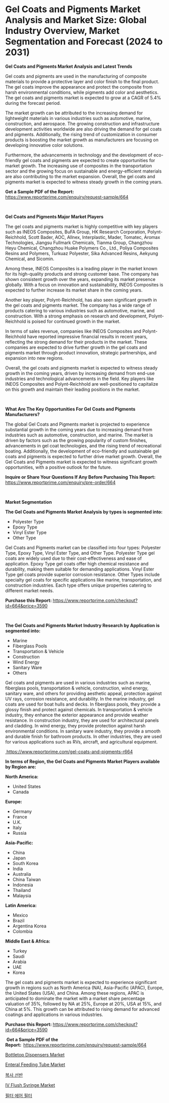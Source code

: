 <p><h1>Gel Coats and Pigments Market Analysis and Market Size: Global Industry Overview, Market Segmentation and Forecast (2024 to 2031)</h1></p><p><strong>Gel Coats and Pigments Market Analysis and Latest Trends</strong></p>
<p><p>Gel coats and pigments are used in the manufacturing of composite materials to provide a protective layer and color finish to the final product. The gel coats improve the appearance and protect the composite from harsh environmental conditions, while pigments add color and aesthetics. The gel coats and pigments market is expected to grow at a CAGR of 5.4% during the forecast period.</p><p>The market growth can be attributed to the increasing demand for lightweight materials in various industries such as automotive, marine, construction, and aerospace. The growing construction and infrastructure development activities worldwide are also driving the demand for gel coats and pigments. Additionally, the rising trend of customization in consumer products is boosting the market growth as manufacturers are focusing on developing innovative color solutions.</p><p>Furthermore, the advancements in technology and the development of eco-friendly gel coats and pigments are expected to create opportunities for market growth. The increasing use of composites in the transportation sector and the growing focus on sustainable and energy-efficient materials are also contributing to the market expansion. Overall, the gel coats and pigments market is expected to witness steady growth in the coming years.</p></p>
<p><strong>Get a Sample PDF of the Report:&nbsp;</strong> <a href="https://www.reportprime.com/enquiry/request-sample/664">https://www.reportprime.com/enquiry/request-sample/664</a></p>
<p>&nbsp;</p>
<p><strong>Gel Coats and Pigments Major Market Players</strong></p>
<p><p>The gel coats and pigments market is highly competitive with key players such as INEOS Composites, BuFA Group, HK Research Corporation, Polynt-Reichhold, Scott Bader, AOC, Allnex, Interplastic, Mader, Tomatec, Aromax Technologies, Jiangsu Fullmark Chemicals, Tianma Group, Changzhou Heyu Chemical, Changzhou Huake Polymers Co., Ltd., Poliya Composites Resins and Polymers, Turkuaz Polyester, Sika Advanced Resins, Aekyung Chemical, and Sicomin.</p><p>Among these, INEOS Composites is a leading player in the market known for its high-quality products and strong customer base. The company has shown consistent growth over the years, expanding its market presence globally. With a focus on innovation and sustainability, INEOS Composites is expected to further increase its market share in the coming years.</p><p>Another key player, Polynt-Reichhold, has also seen significant growth in the gel coats and pigments market. The company has a wide range of products catering to various industries such as automotive, marine, and construction. With a strong emphasis on research and development, Polynt-Reichhold is poised for continued growth in the market.</p><p>In terms of sales revenue, companies like INEOS Composites and Polynt-Reichhold have reported impressive financial results in recent years, reflecting the strong demand for their products in the market. These companies are expected to drive further growth in the gel coats and pigments market through product innovation, strategic partnerships, and expansion into new regions.</p><p>Overall, the gel coats and pigments market is expected to witness steady growth in the coming years, driven by increasing demand from end-use industries and technological advancements in the field. Key players like INEOS Composites and Polynt-Reichhold are well-positioned to capitalize on this growth and maintain their leading positions in the market.</p></p>
<p>&nbsp;</p>
<p><strong>What Are The Key Opportunities For Gel Coats and Pigments Manufacturers?</strong></p>
<p><p>The global Gel Coats and Pigments market is projected to experience substantial growth in the coming years due to increasing demand from industries such as automotive, construction, and marine. The market is driven by factors such as the growing popularity of custom finishes, advancements in gel coat technologies, and the rising trend of recreational boating. Additionally, the development of eco-friendly and sustainable gel coats and pigments is expected to further drive market growth. Overall, the Gel Coats and Pigments market is expected to witness significant growth opportunities, with a positive outlook for the future.</p></p>
<p><strong>Inquire or Share Your Questions If Any Before Purchasing This Report:</strong> <a href="https://www.reportprime.com/enquiry/pre-order/664">https://www.reportprime.com/enquiry/pre-order/664</a></p>
<p>&nbsp;</p>
<p><strong>Market Segmentation</strong></p>
<p><strong>The Gel Coats and Pigments Market Analysis by types is segmented into:</strong></p>
<p><ul><li>Polyester Type</li><li>Epoxy Type</li><li>Vinyl Ester Type</li><li>Other Type</li></ul></p>
<p><p>Gel Coats and Pigments market can be classified into four types: Polyester Type, Epoxy Type, Vinyl Ester Type, and Other Type. Polyester Type gel coats are widely used due to their cost-effectiveness and ease of application. Epoxy Type gel coats offer high chemical resistance and durability, making them suitable for demanding applications. Vinyl Ester Type gel coats provide superior corrosion resistance. Other Types include specialty gel coats for specific applications like marine, transportation, and construction industries. Each type offers unique properties catering to different market needs.</p></p>
<p><strong>Purchase this Report:&nbsp;</strong><a href="https://www.reportprime.com/checkout?id=664&price=3590">https://www.reportprime.com/checkout?id=664&price=3590</a></p>
<p>&nbsp;</p>
<p><strong>The Gel Coats and Pigments Market Industry Research by Application is segmented into:</strong></p>
<p><ul><li>Marine</li><li>Fiberglass Pools</li><li>Transportation & Vehicle</li><li>Construction</li><li>Wind Energy</li><li>Sanitary Ware</li><li>Others</li></ul></p>
<p><p>Gel coats and pigments are used in various industries such as marine, fiberglass pools, transportation & vehicle, construction, wind energy, sanitary ware, and others for providing aesthetic appeal, protection against UV rays, corrosion resistance, and durability. In the marine industry, gel coats are used for boat hulls and decks. In fiberglass pools, they provide a glossy finish and protect against chemicals. In transportation & vehicle industry, they enhance the exterior appearance and provide weather resistance. In construction industry, they are used for architectural panels and cladding. In wind energy, they provide protection against harsh environmental conditions. In sanitary ware industry, they provide a smooth and durable finish for bathroom products. In other industries, they are used for various applications such as RVs, aircraft, and agricultural equipment.</p></p>
<p><a href="https://www.reportprime.com/gel-coats-and-pigments-r664">&nbsp;https://www.reportprime.com/gel-coats-and-pigments-r664</a></p>
<p><strong>In terms of Region, the Gel Coats and Pigments Market Players available by Region are:</strong></p>
<p>
    <p> <strong> North America: </strong>
        <ul>
            <li>United States</li>
            <li>Canada</li>
        </ul>
        </p> 
    <p> <strong> Europe: </strong>
        <ul>
            <li>Germany</li>
            <li>France</li>
            <li>U.K.</li>
            <li>Italy</li>
            <li>Russia</li>
        </ul>
        </p> 
    <p> <strong> Asia-Pacific: </strong>
        <ul>
            <li>China</li>
            <li>Japan</li>
            <li>South Korea</li>
            <li>India</li>
            <li>Australia</li>
            <li>China Taiwan</li>
            <li>Indonesia</li>
            <li>Thailand</li>
            <li>Malaysia</li>
        </ul>
        </p> 
    <p> <strong> Latin America: </strong>
        <ul>
            <li>Mexico</li>
            <li>Brazil</li>
            <li>Argentina Korea</li>
            <li>Colombia</li>
        </ul>
        </p> 
    <p> <strong> Middle East & Africa: </strong>
        <ul>
            <li>Turkey</li>
            <li>Saudi</li>
            <li>Arabia</li>
            <li>UAE</li>
            <li>Korea</li>
        </ul>
    </p>
    </p>
<p><p>The gel coats and pigments market is expected to experience significant growth in regions such as North America (NA), Asia-Pacific (APAC), Europe, the United States (USA), and China. Among these regions, APAC is anticipated to dominate the market with a market share percentage valuation of 35%, followed by NA at 25%, Europe at 20%, USA at 15%, and China at 5%. This growth can be attributed to rising demand for advanced coatings and applications in various industries.</p></p>
<p><strong>Purchase this Report: </strong><a href="https://www.reportprime.com/checkout?id=664&price=3590">https://www.reportprime.com/checkout?id=664&price=3590</a></p>
<p>&nbsp;<strong>Get a Sample PDF of the Report:&nbsp;&nbsp;</strong><a href="https://www.reportprime.com/enquiry/request-sample/664">https://www.reportprime.com/enquiry/request-sample/664</a></p>
<p><strong></strong></p>
<p><p><a href="https://www.linkedin.com/pulse/insights-bottletop-dispensers-market-size-which-expanding-juage">Bottletop Dispensers Market</a></p><p><a href="https://issuu.com/reportprime-2/docs/enteral-feeding-tube-market-size-2030.pptx">Enteral Feeding Tube Market</a></p><p><a href="https://medium.com/@beaublock13/%EA%B8%80%EB%A1%9C%EB%B2%8C-%EB%B3%B5%EC%82%AC-%ED%86%B1%EA%B3%B5%EC%9E%A5-%EC%8B%9C%EC%9E%A5-%ED%98%84%ED%99%A9-2024-2031-%EB%B0%8F-%EC%A7%80%EC%97%AD-%EC%A0%9C%ED%92%88-%EB%B0%8F-%EC%B5%9C%EC%A2%85%EC%82%AC%EC%9A%A9%EC%97%90-%EB%94%B0%EB%A5%B8-%EC%98%88%EC%B8%A1-80b15aec47b0">복사 선반</a></p><p><a href="https://issuu.com/reportprime-2/docs/iv-flush-syringe-market-size-2030.pptx">IV Flush Syringe Market</a></p><p><a href="https://medium.com/@beaublock13/%EA%B8%80%EB%A1%9C%EB%B2%8C-%ED%95%84%ED%84%B0-%EC%A0%9C%ED%95%9C-%EA%B3%B5%EA%B8%B0-%ED%95%84%ED%84%B0-%EC%8B%9C%EC%9E%A5-%EB%B6%84%EC%84%9D-%EB%8F%99%ED%96%A5-%EC%98%88%EC%B8%A1-%EB%B0%8F-%EC%84%B1%EC%9E%A5-%EA%B8%B0%ED%9A%8C-2024-2031-140-%ED%8E%98%EC%9D%B4%EC%A7%80-%EB%B3%B4%EA%B3%A0%EC%84%9C-8a789ccf579c">필터 에어 필터</a></p></p>